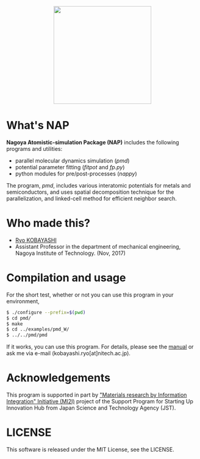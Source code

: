 <p align="center">
  <img width="256" src="doc/figs/logo_nap_256.png">
</p>

# What's NAP
**Nagoya Atomistic-simulation Package (NAP)** includes the following programs and utilities:
- parallel molecular dynamics simulation (*pmd*)
- potential parameter fitting (*fitpot* and *fp.py*)
- python modules for pre/post-processes (*nappy*)

The program, *pmd*, includes various interatomic potentials for metals and semiconductors,
and uses spatial decomposition technique for the parallelization, and linked-cell method for efficient neighbor search.

# Who made this?
* [Ryo KOBAYASHI](http://ryokbys.web.nitech.ac.jp/index.html)
* Assistant Professor in the department of mechanical engineering, Nagoya Institute of Technology. (Nov, 2017)

# Compilation and usage

For the short test, whether or not you can use this program in your environment,

```bash
$ ./configure --prefix=$(pwd)
$ cd pmd/
$ make
$ cd ../examples/pmd_W/
$ ../../pmd/pmd
```

If it works, you can use this program.
For details, please see the [manual](http://ryokbys.web.nitech.ac.jp/contents/pmd_usage) or ask me via e-mail (kobayashi.ryo[at]nitech.ac.jp).

# Acknowledgements
This program is supported in part by ["Materials research by Information Integration" Initiative (MI2I)](http://www.nims.go.jp/MII-I/) project of the Support Program for Starting Up Innovation Hub from Japan Science and Technology Agency (JST).


# LICENSE
This software is released under the MIT License, see the LICENSE.

